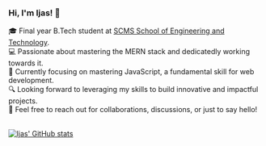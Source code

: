 ### Hi, I'm Ijas! 👋

🎓 Final year B.Tech student at [SCMS School of Engineering and Technology](https://www.youtube.com/watch?v=x-sTarGOwq0).<br/>
💻 Passionate about mastering the MERN stack and dedicatedly working towards it.<br/>
🚀 Currently focusing on mastering JavaScript, a fundamental skill for web development.<br/>
🔍 Looking forward to leveraging my skills to build innovative and impactful projects.<br/>
🤝 Feel free to reach out for collaborations, discussions, or just to say hello!<br/><br/>

[![Ijas' GitHub stats](https://github-readme-stats.vercel.app/api?username=ijas9118&show_icons=true&theme=radical)](https://github.com/anuraghazra/github-readme-stats)
